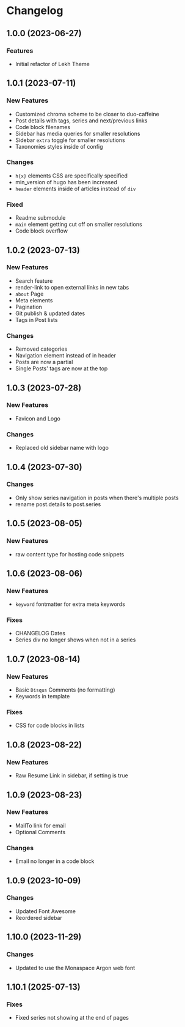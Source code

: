 <!-- markdownlint-disable MD024 -->
# Changelog

## 1.0.0 (2023-06-27)

### Features

* Initial refactor of Lekh Theme

## 1.0.1 (2023-07-11)

### New Features

* Customized chroma scheme to be closer to duo-caffeine
* Post details with tags, series and next/previous links
* Code block filenames
* Sidebar has media queries for smaller resolutions
* Sidebar `extra` toggle for smaller resolutions
* Taxonomies styles inside of config

### Changes

* `h{x}` elements CSS are specifically specified
* min_version of hugo has been increased
* `header` elements inside of articles instead of `div`

### Fixed

* Readme submodule
* `main` element getting cut off on smaller resolutions
* Code block overflow

## 1.0.2 (2023-07-13)

### New Features

* Search feature
* render-link to open external links in new tabs
* `about` Page
* Meta elements
* Pagination
* Git publish & updated dates
* Tags in Post lists

### Changes

* Removed categories
* Navigation element instead of in header
* Posts are now a partial
* Single Posts' tags are now at the top

## 1.0.3 (2023-07-28)

### New Features

* Favicon and Logo

### Changes

* Replaced old sidebar name with logo

## 1.0.4 (2023-07-30)

### Changes

* Only show series navigation in posts when there's multiple posts
* rename post.details to post.series

## 1.0.5 (2023-08-05)

### New Features

* raw content type for hosting code snippets

## 1.0.6 (2023-08-06)

### New Features

* `keyword` fontmatter for extra meta keywords

### Fixes

* CHANGELOG Dates
* Series div no longer shows when not in a series

## 1.0.7 (2023-08-14)

### New Features

* Basic `Disqus` Comments (no formatting)
* Keywords in template

### Fixes

* CSS for code blocks in lists

## 1.0.8 (2023-08-22)

### New Features

* Raw Resume Link in sidebar, if setting is true

## 1.0.9 (2023-08-23)

### New Features

* MailTo link for email
* Optional Comments

### Changes

* Email no longer in a code block

## 1.0.9 (2023-10-09)

### Changes

* Updated Font Awesome
* Reordered sidebar

## 1.10.0 (2023-11-29)

### Changes

* Updated to use the Monaspace Argon web font

## 1.10.1 (2025-07-13)

### Fixes

* Fixed series not showing at the end of pages
